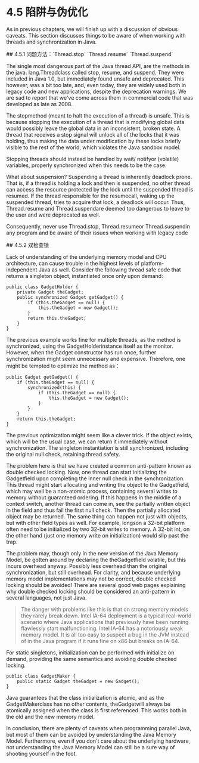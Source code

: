 # 4.5 陷阱与伪优化

As in previous chapters, we will finish up with a discussion of obvious 
caveats. This section discusses things to be aware of when working with threads
and synchronization in Java.

<a name="4.5.1" />
## 4.5.1 问题方法：`Thread.stop` `Thread.resume` `Thread.suspend`

The single most dangerous part of the Java thread API, are the methods in the java.
lang.Threadclass called stop, resume, and suspend. They were included in Java 
1.0, but immediately found unsafe and deprecated. This however, was a bit too late, 
and, even today, they are widely used both in legacy code and new applications, 
despite the deprecation warnings. We are sad to report that we've come across them 
in commercial code that was developed as late as 2008.

The stopmethod (meant to halt the execution of a thread) is unsafe. This is because 
stopping the execution of a thread that is modifying global data would possibly 
leave the global data in an inconsistent, broken state. A thread that receives a stop 
signal will unlock all of the locks that it was holding, thus making the data under 
modification by these locks briefly visible to the rest of the world, which violates 
the Java sandbox model.

Stopping threads should instead be handled by wait/ notifyor (volatile) variables, 
properly synchronized when this needs to be the case.

What about suspension? Suspending a thread is inherently deadlock prone. That is, 
if a thread is holding a lock and then is suspended, no other thread can access the 
resource protected by the lock until the suspended thread is resumed. If the thread 
responsible for the resumecall, waking up the suspended thread, tries to acquire that 
lock, a deadlock will occur. Thus, Thread.resume and Thread.suspendare deemed 
too dangerous to leave to the user and were deprecated as well.

Consequently, never use Thread.stop, Thread.resumeor Thread.suspendin any 
program and be aware of their issues when working with legacy code

<a name="4.5.2" />
## 4.5.2 双检查锁

Lack of understanding of the underlying memory model and CPU architecture, can 
cause trouble in the highest levels of platform-independent Java as well. Consider 
the following thread safe code that returns a singleton object, instantiated once only 
upon demand:

    public class GadgetHolder {
        private Gadget theGadget;
        public synchronized Gadget getGadget() {
            if (this.theGadget == null) {
                this.theGadget = new Gadget();
            }
            return this.theGadget;
        }
    }

The previous example works fine for multiple threads, as the method is synchronized, 
using the GadgetHolderinstance itself as the monitor. However, when the Gadget
constructor has run once, further synchronization might seem unnecessary and 
expensive. Therefore, one might be tempted to optimize the method as：

    public Gadget getGadget() {
        if (this.theGadget == null) {
            synchronized(this) {
                if (this.theGadget == null) {
                    this.theGadget = new Gadget();
                }
            }
        }
        return this.theGadget;
    }

The previous optimization might seem like a clever trick. If the object exists, which 
will be the usual case, we can return it immediately without synchronization. 
The singleton instantiation is still synchronized, including the original null check, 
retaining thread safety.

The problem here is that we have created a common anti-pattern known as double 
checked locking. Now, one thread can start initializing the Gadgetfield upon 
completing the inner null check in the synchronization. This thread might start 
allocating and writing the object to the Gadgetfield, which may well be a non-atomic 
process, containing several writes to memory without guaranteed ordering. If this 
happens in the middle of a context switch, another thread can come in, see the partially 
written object in the field and thus fail the first null check. Then the partially allocated 
object may be returned. The same thing can happen not just with objects, but with 
other field types as well. For example, longson a 32-bit platform often need to 
be initialized by two 32-bit writes to memory. A 32-bit int, on the other hand 
(just one memory write on initialization) would slip past the trap.

The problem may, though only in the new version of the Java Memory Model, be 
gotten around by declaring the theGadgetfield volatile, but this incurs overhead 
anyway. Possibly less overhead than the original synchronization, but still overhead. 
For clarity, and because underlying memory model implementations may not be 
correct, double checked locking should be avoided! There are several good web 
pages explaining why double checked locking should be considered an anti-pattern 
in several languages, not just Java.

>The danger with problems like this is that on strong memory models 
they rarely break down. Intel IA-64 deployment is a typical real-world 
scenario where Java applications that previously have been running 
flawlessly start malfunctioning. Intel IA-64 has a notoriously weak 
memory model. It is all too easy to suspect a bug in the JVM instead of 
in the Java program if it runs fine on x86 but breaks on IA-64.

For static singletons, initialization can be performed with initialize on demand, 
providing the same semantics and avoiding double checked locking.

    public class GadgetMaker {
        public static Gadget theGadget = new Gadget();
    }

Java guarantees that the class initialization is atomic, and as the GadgetMakerclass 
has no other contents, theGadgetwill always be atomically assigned when the class 
is first referenced. This works both in the old and the new memory model.

In conclusion, there are plenty of caveats when programming parallel Java, but most 
of them can be avoided by understanding the Java Memory Model. Furthermore, 
even if you don't care about the underlying hardware, not understanding the Java 
Memory Model can still be a sure way of shooting yourself in the foot.